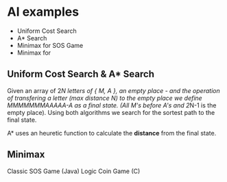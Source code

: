 # AI examples
* Uniform Cost Search
* A* Search
* Minimax for SOS Game
* Minimax for 

Uniform Cost Search & A* Search
-----------

   Given an array of 2*N letters of { M, A }, an empty place - and the operation of transfering a letter (max distance N) to the empty place we define MMMMMMMAAAAA-A as a final state. (All M's before A's and 2*Ν-1 is the empty place). Using both algorithms we search for the sortest path to the final state.
  
   A* uses an heuretic function to calculate the __distance__ from the final state.
  
  
Minimax
-----------

 Classic SOS Game (Java)
 Logic Coin Game  (C)
   
